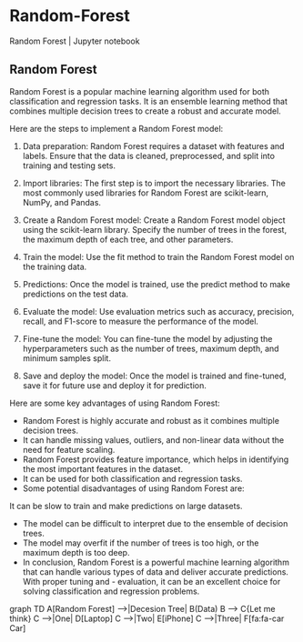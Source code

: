 # Random-Forest
Random Forest | Jupyter notebook

## Random Forest
Random Forest is a popular machine learning algorithm used for both classification and regression tasks. It is an ensemble learning method that combines multiple decision trees to create a robust and accurate model.

Here are the steps to implement a Random Forest model:

1. Data preparation: Random Forest requires a dataset with features and labels. Ensure that the data is cleaned, preprocessed, and split into training and testing sets.

2. Import libraries: The first step is to import the necessary libraries. The most commonly used libraries for Random Forest are scikit-learn, NumPy, and Pandas.

3. Create a Random Forest model: Create a Random Forest model object using the scikit-learn library. Specify the number of trees in the forest, the maximum depth of each tree, and other parameters.

4. Train the model: Use the fit method to train the Random Forest model on the training data.

5. Predictions: Once the model is trained, use the predict method to make predictions on the test data.

6. Evaluate the model: Use evaluation metrics such as accuracy, precision, recall, and F1-score to measure the performance of the model.

7. Fine-tune the model: You can fine-tune the model by adjusting the hyperparameters such as the number of trees, maximum depth, and minimum samples split.

8. Save and deploy the model: Once the model is trained and fine-tuned, save it for future use and deploy it for prediction.


Here are some key advantages of using Random Forest:

- Random Forest is highly accurate and robust as it combines multiple decision trees.
- It can handle missing values, outliers, and non-linear data without the need for feature scaling.
- Random Forest provides feature importance, which helps in identifying the most important features in the dataset.
- It can be used for both classification and regression tasks.
- Some potential disadvantages of using Random Forest are:

It can be slow to train and make predictions on large datasets.
- The model can be difficult to interpret due to the ensemble of decision trees.
- The model may overfit if the number of trees is too high, or the maximum depth is too deep.
- In conclusion, Random Forest is a powerful machine learning algorithm that can handle various types of data and deliver accurate predictions. With proper tuning and - evaluation, it can be an excellent choice for solving classification and regression problems.




graph TD
    A[Random Forest] -->|Decesion Tree| B(Data)
    B --> C{Let me think}
    C -->|One| D[Laptop]
    C -->|Two| E[iPhone]
    C -->|Three| F[fa:fa-car Car]



